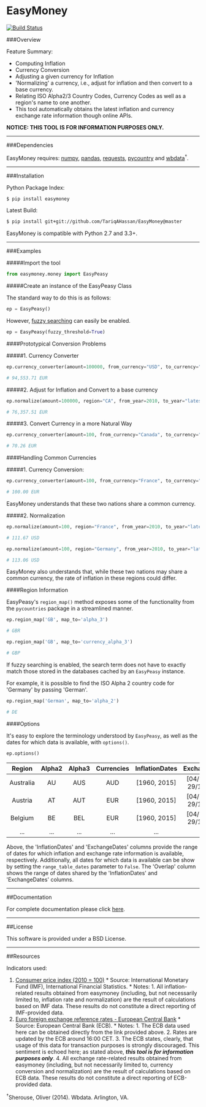 EasyMoney
=========

[![Build Status](https://travis-ci.org/TariqAHassan/EasyMoney.svg?branch=master)](https://travis-ci.org/TariqAHassan/EasyMoney)

###Overview

Feature Summary:

- Computing Inflation
- Currency Conversion
- Adjusting a given currency for Inflation
- 'Normalizing' a currency, i.e., adjust for inflation and then convert to a base currency.
- Relating ISO Alpha2/3 Country Codes, Currency Codes as well as a region's name to one another.
- This tool automatically obtains the latest inflation and currency exchange rate information though online APIs.

**NOTICE: THIS TOOL IS FOR INFORMATION PURPOSES ONLY.**

------------------------------------------------------------------------

###Dependencies

EasyMoney requires: [numpy], [pandas], [requests], [pycountry] and [wbdata]<sup>†</sup>.

------------------------------------------------------------------------

###Installation

Python Package Index:
```bash
$ pip install easymoney
```

Latest Build:
```bash
$ pip install git+git://github.com/TariqAHassan/EasyMoney@master
```

EasyMoney is compatible with Python 2.7 and 3.3+.

------------------------------------------------------------------------

###Examples

#####Import the tool
```python
from easymoney.money import EasyPeasy
```

#####Create an instance of the EasyPeasy Class

The standard way to do this is as follows:

```python
ep = EasyPeasy()
```

However, [fuzzy searching] can easily be enabled.

```python
ep = EasyPeasy(fuzzy_threshold=True)
```

####Prototypical Conversion Problems

#####1. Currency Converter
```python
ep.currency_converter(amount=100000, from_currency="USD", to_currency="EUR", pretty_print=True)

# 94,553.71 EUR
```

#####2. Adjust for Inflation and Convert to a base currency
```python
ep.normalize(amount=100000, region="CA", from_year=2010, to_year="latest", pretty_print=True)

# 76,357.51 EUR
```

#####3. Convert Currency in a more Natural Way
```python
ep.currency_converter(amount=100, from_currency="Canada", to_currency="Ireland", pretty_print=True)

# 70.26 EUR
```

####Handling Common Currencies

#####1. Currency Conversion:
```python
ep.currency_converter(amount=100, from_currency="France", to_currency="Germany", pretty_print=True)

# 100.00 EUR
```
EasyMoney understands that these two nations share a common currency.

#####2. Normalization

```python
ep.normalize(amount=100, region="France", from_year=2010, to_year="latest", base_currency="USD", pretty_print=True)

# 111.67 USD
```

```python
ep.normalize(amount=100, region="Germany", from_year=2010, to_year="latest", base_currency="USD", pretty_print=True)

# 113.06 USD
```

EasyMoney also understands that, while these two nations may share a common currency, the rate of inflation in these regions could differ.

####Region Information

EasyPeasy's `region_map()` method exposes some of the functionality from the `pycountries` package in 
a streamlined manner.


```python
ep.region_map('GB', map_to='alpha_3')

# GBR
```

```python
ep.region_map('GB', map_to='currency_alpha_3')

# GBP
```


If fuzzy searching is enabled, the search term does not have to exactly match
those stored in the databases cached by an `EasyPeasy` instance.

For example, it is possible to find the ISO Alpha 2 country code for 'Germany' by passing 'German'.

```python
ep.region_map('German', map_to='alpha_2')

# DE
```

####Options

It's easy to explore the terminology understood by `EasyPeasy`, as well as the dates for which
data is available, with `options()`.

```python
ep.options()
```

|   Region  | Alpha2 | Alpha3 | Currencies | InflationDates |      ExchangeDates        |         Overlap           |     
|:---------:|:------:|:------:|:----------:|:--------------:|:-------------------------:|:-------------------------:|
| Australia |   AU   |  AUS   |     AUD    |  [1960, 2015]  | [04/01/1999, 29/11/2016] | [04/01/1999, 31/12/2015]   |
|  Austria  |   AT   |  AUT   |     EUR    |  [1960, 2015]  | [04/01/1999, 29/11/2016] | [04/01/1999, 31/12/2015]   |
|  Belgium  |   BE   |  BEL   |     EUR    |  [1960, 2015]  | [04/01/1999, 29/11/2016] | [04/01/1999, 31/12/2015]   |
|   ...     |  ...   | ...    |     ...    |      ...       |           ...             |           ...             |

Above, the 'InflationDates' and 'ExchangeDates' columns provide the range of dates for which inflation and exchange rate information 
is available, respectively. Additionally, all dates for which data is available can be show by setting the 
`range_table_dates` parameter to `False`. The 'Overlap' column shows the range of dates shared by the 'InflationDates'
and 'ExchangeDates' columns.

------------------------------------------------------------------------

##Documentation

For complete documentation please click [here].

------------------------------------------------------------------------

##License

This software is provided under a BSD License.

------------------------------------------------------------------------

##Resources

Indicators used:

1. [Consumer price index (2010 = 100)]
       * Source: International Monetary Fund (IMF), International Financial Statistics.
       	* Notes:
       		1. All inflation-related results obtained from easymoney (including, but not necessarily limited to, inflation rate and normalization) are the result of calculations based on IMF data.
       		   These results do not constitute a direct reporting of IMF-provided data.
2. [Euro foreign exchange reference rates - European Central Bank]
       * Source: European Central Bank (ECB).
       	* Notes:
       		1. The ECB data used here can be obtained directly from the link provided above.
       		2. Rates are updated by the ECB around 16:00 CET.
       		3. The ECB states, clearly, that usage of this data for transaction purposes is strongly discouraged. 
       		   This sentiment is echoed here; as stated above, ***this tool is for information purposes only***.
       		4. All exchange rate-related results obtained from easymoney (including, but not necessarily limited to, currency conversion and normalization) are the result of calculations based on ECB data.
       		   These results do not constitute a direct reporting of ECB-provided data.
    
<sup>†</sup>Sherouse, Oliver (2014). Wbdata. Arlington, VA. 

  [Consumer price index (2010 = 100)]: http://data.worldbank.org/indicator/FP.CPI.TOTL
  [Euro foreign exchange reference rates - European Central Bank]: https://www.ecb.europa.eu/stats/exchange/eurofxref/html/index.en.html
  [numpy]: http://www.numpy.org
  [pandas]: http://pandas.pydata.org
  [requests]: http://docs.python-requests.org/en/master/
  [pycountry]: https://pypi.python.org/pypi/pycountry
  [wbdata]: https://github.com/OliverSherouse/wbdata
  [fuzzy searching]: https://github.com/seatgeek/fuzzywuzzy 
  [here]: https://tariqahassan.github.io/EasyMoney/index.html